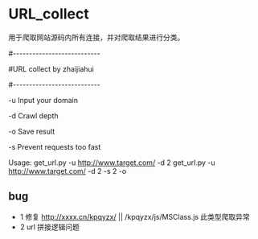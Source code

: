 ﻿# URL_collect

用于爬取网站源码内所有连接，并对爬取结果进行分类。


#---------------------------

#URL collect by zhaijiahui

#---------------------------


-u  Input your domain

-d  Crawl depth

-o  Save result

-s  Prevent requests too fast

Usage: 
	get_url.py -u http://www.target.com/ -d 2
	get_url.py -u http://www.target.com/ -d 2 -s 2 -o



##  bug

+ 1 修复 http://xxxx.cn/kpqyzx/ || /kpqyzx/js/MSClass.js  此类型爬取异常
+ 2 url 拼接逻辑问题





